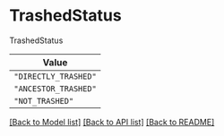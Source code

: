 # TrashedStatus

TrashedStatus

| **Value** |
| --------- |
| `"DIRECTLY_TRASHED"` |
| `"ANCESTOR_TRASHED"` |
| `"NOT_TRASHED"` |


[[Back to Model list]](../../../../README.md#models-v2-link) [[Back to API list]](../../../../README.md#apis-v2-link) [[Back to README]](../../../../README.md)
